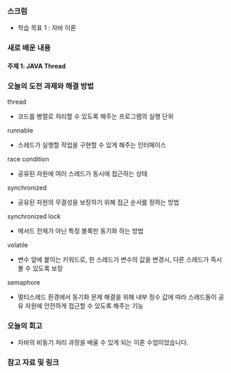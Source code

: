 
### 스크럼
- 학습 목표 1 : 자바 이론

### 새로 배운 내용
#### 주제 1: JAVA Thread


### 오늘의 도전 과제와 해결 방법
thread
* 코드를 병렬로 처리할 수 있도록 해주는 프로그램의 실행 단위

runnable
* 스레드가 실행할 작업을 구현할 수 있게 해주는 인터페이스

race condition
* 공유된 자원에 여러 스레드가 동시에 접근하는 상태

synchronized
* 공유된 자원의 무결성을 보장하기 위해 접근 순서를 정하는 방법

synchronized lock
* 메서드 전체가 아닌 특정 블록만 동기화 하는 방법

volatile
* 변수 앞에 붙이는 키워드로, 한 스레드가 변수의 값을 변경시, 다른 스레드가 즉시 볼 수 있도록 보장

semaphore
* 멀티스레드 환경에서 동기화 문제 해결을 위해 내부 정수 값에 따라 스레드들이 공유 자원에 안전하게 접근할 수 있도록 해주는 기능


### 오늘의 회고
- 자바의 비동기 처리 과정을 배울 수 있게 되는 이론 수업이었습니다. 

### 참고 자료 및 링크
